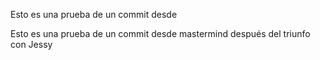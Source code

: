 Esto es una prueba de un commit desde 

Esto es una prueba de un commit desde mastermind después del triunfo con Jessy